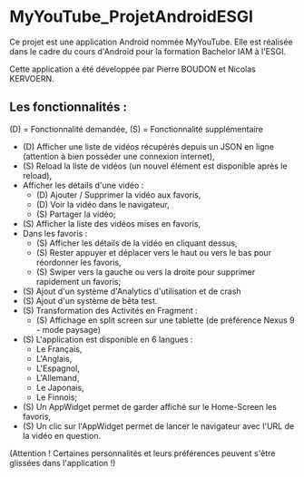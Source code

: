 MyYouTube_ProjetAndroidESGI
======

Ce projet est une application Android nommée MyYouTube. Elle est réalisée dans le cadre du cours d'Android pour la formation Bachelor IAM à l'ESGI.

Cette application a été développée par Pierre BOUDON et Nicolas KERVOERN.

## Les fonctionnalités :

(D) = Fonctionnalité demandée, (S) = Fonctionnalité supplémentaire

- (D) Afficher une liste de vidéos récupérés depuis un JSON en ligne (attention à bien posséder une connexion internet),
- (S) Reload la liste de vidéos (un nouvel élément est disponible après le reload),
- Afficher les détails d'une vidéo :
	- (D) Ajouter / Supprimer la vidéo aux favoris,
	- (D) Voir la vidéo dans le navigateur, 
	- (S) Partager la vidéo; 
- (S) Afficher la liste des vidéos mises en favoris, 
- Dans les favoris :
	- (S) Afficher les détails de la vidéo en cliquant dessus, 
	- (S) Rester appuyer et déplacer vers le haut ou vers le bas pour réordonner les favoris, 
	- (S) Swiper vers la gauche ou vers la droite pour supprimer rapidement un favoris; 
- (S) Ajout d'un système d'Analytics d'utilisation et de crash
- (S) Ajout d'un système de bêta test.
- (S) Transformation des Activités en Fragment : 
	- (S) Affichage en split screen sur une tablette (de préférence Nexus 9 - mode paysage)
- (S) L'application est disponible en 6 langues : 
	- Le Français,
	- L'Anglais,
	- L'Espagnol,
	- L'Allemand,
	- Le Japonais,
	- Le Finnois;
- (S) Un AppWidget permet de garder affiché sur le Home-Screen les favoris,
- (S) Un clic sur l'AppWidget permet de lancer le navigateur avec l'URL de la vidéo en question.


(Attention ! Certaines personnalités et leurs préférences peuvent s'être glissées dans l'application !)